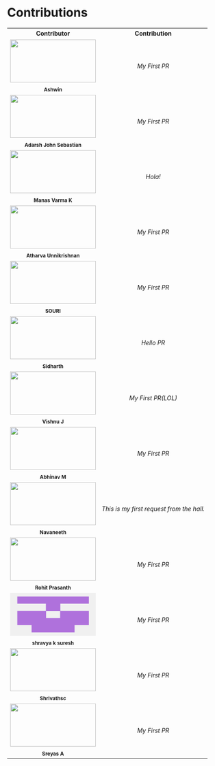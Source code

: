 
# Contributions


<table align="center" >
  <tr>
    <th>Contributor</th>
    <th>Contribution</th>
  </tr>
  
<tr>
  <td align="center"><img src="https://mail.google.com/mail/u/0/?ui=2&ik=5d6429204a&attid=0.1&permmsgid=msg-a:r3784192253476215517&th=18ad313a63f12dbb&view=fimg&realattid=18ad31341c66d28cab1&disp=thd&attbid=ANGjdJ_3nNI6t5ifKste4kIyyfW8BdgZ86PO0OLIaz1wtGAiv6eKGdgbIDrjWdc8zmFuzZ3jf4KPbz5OoHttgFLie3c7z8MdfPijMiTBdv8uctZ105U_3lgTGvk2HE4&ats=2524608000000&sz=w925-h937" width="200px" height="100px" alt=""/><br /><sub><b>Ashwin</b></sub><br /></td>
  <td align="center"><i>My First PR </i></td>
</tr>

<tr>
  <td align="center"><img src="https://avatars.githubusercontent.com/u/143612467?v=4" width="200px" height="100px" alt=""/><br /><sub><b>Adarsh John Sebastian</b></sub><br /></td>
  <td align="center"><i>My First PR</i></td>
</tr>

<tr>
  <td align="center"><img src="https://avatars.githubusercontent.com/u/128592336?v=4" width="200px" height="100px" alt=""/><br /><sub><b>Manas Varma K</b></sub><br /></td>
  <td align="center"><i>Hola!</i></td>
</tr>

<tr>
  <td align="center"><img src="https://avatars.githubusercontent.com/u/142337904?v=4" width="200px" height="100px" alt=""/><br /><sub><b>Atharva Unnikrishnan</b></sub><br /></td>
  <td align="center"><i>My First PR</i></td>
</tr>

<tr>
  <td align="center"><img src="https://m.media-amazon.com/images/M/MV5BNjE3NDQyOTYyMV5BMl5BanBnXkFtZTcwODcyODU2Mw@@._V1_FMjpg_UX1000_.jpg" width="200px" height="100px" alt=""/><br /><sub><b>SOURI</b></sub><br /></td>
  <td align="center"><i>My First PR</i></td>
</tr>

<tr>
  <td align="center"><img src="https://avatars.githubusercontent.com/u/80117605?s=400&v=4" width="200px" height="100px" alt=""/><br /><sub><b>Sidharth</b></sub><br /></td>
  <td align="center"><i>Hello PR</i></td>
</tr>

<tr>
  <td align="center"><img src="https://avatars.githubusercontent.com/u/143033036?v=4" width="200px" height="100px" alt=""/><br /><sub><b>Vishnu J</b></sub><br /></td>
  <td align="center"><i>My First PR(LOL)</i></td>
</tr>

<tr>
  <td align="center"><img src="https://avatars.githubusercontent.com/u/141326344?v=4" width="200px" height="100px" alt=""/><br /><sub><b>Abhinav M</b></sub><br /></td>
  <td align="center"><i>My First PR</i></td>
</tr>

<tr>
  <td align="center"><img src="https://tse1.mm.bing.net/th?id=OIP.1YM53mG10H_U25iPjop83QHaEo&pid=Api&P=0&h=180" width="200px" height="100px" alt=""/><br /><sub><b>Navaneeth </b></sub><br /></td>
  <td align="center"><i>This is my first request from the hall.</i></td>
</tr>

<tr>
  <td align="center"><img src="https://avatars.githubusercontent.com/u/51421167?v=4" width="200px" height="100px" alt=""/><br /><sub><b>Rohit Prasanth</b></sub><br /></td>
  <td align="center"><i>My First PR</i></td>
</tr>

<tr>
  <td align="center"><img src="image.png" width="200px" height="100px" alt=""/><br /><sub><b>shravya k suresh</b></sub><br /></td>
  <td align="center"><i>My First PR</i></td>
</tr>

<tr>
  <td align="center"><img src="https://avatars.githubusercontent.com/u/142079253?v=4" width="200px" height="100px" alt=""/><br /><sub><b>Shrivathsc</b></sub><br /></td>
  <td align="center"><i>My First PR</i></td>
</tr>

<tr>
  <td align="center"><img src="https://avatars.githubusercontent.com/u/73597485?v=4" width="200px" height="100px" alt=""/><br /><sub><b>Sreyas A</b></sub><br /></td>
  <td align="center"><i>My First PR</i></td>
</tr>
</table>
